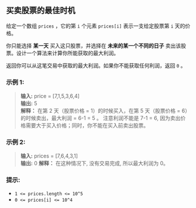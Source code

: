 ## 买卖股票的最佳时机

给定一个数组 `prices` ，它的第 `i` 个元素 `prices[i]` 表示一支给定股票第 `i` 天的价格。

你只能选择 **某一天** 买入这只股票，并选择在 **未来的某一个不同的日子** 卖出该股票。设计一个算法来计算你所能获取的最大利润。

返回你可以从这笔交易中获取的最大利润。如果你不能获取任何利润，返回 `0` 。

### 示例 1:

> **输入:** price = [7,1,5,3,6,4]                     
> **输出:** 5  
> **解释：** 在第 2 天（股票价格 = 1）的时候买入，在第 5 天（股票价格 = 6）的时候卖出，最大利润 = 6-1 = 5 。
注意利润不能是 7-1 = 6, 因为卖出价格需要大于买入价格；同时，你不能在买入前卖出股票。

### 示例 2:

> **输入:** prices = [7,6,4,3,1]                     
> **输出:** 0 
> **解释：** 在这种情况下, 没有交易完成, 所以最大利润为 0。

### 提示:

* `1 <= prices.length <= 10^5`
* `0 <= prices[i] <= 10^4`